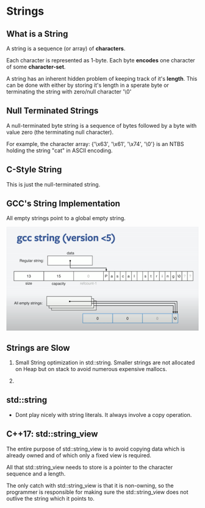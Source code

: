 # Strings

## What is a String

A string is a sequence (or array) of **characters**.

Each character is represented as 1-byte. 
Each byte **encodes** one character of some **character-set**. 

A string has an inherent hidden problem of keeping track of it's **length**. This can be done with either by storing it's length in a sperate byte or terminating the string with zero/null character '\0'

## Null Terminated Strings

A null-terminated byte string is a sequence of bytes followed by a byte with value zero (the terminating null character). 

For example, the character array: 
{'\x63', '\x61', '\x74', '\0'} is an NTBS holding the string "cat" in ASCII encoding.

## C-Style String

This is just the null-terminated string.


## GCC's String Implementation

All empty strings point to a global empty string.


![alt text](image-2.png)


## Strings are Slow

1. Small String optimization in std::string.
    Smaller strings are not allocated on Heap but on stack to avoid numerous expensive mallocs.

2. 

## std::string
- Dont play nicely with string literals. It always involve a copy operation.

## C++17: std::string_view

The entire purpose of std::string_view is to avoid copying data which is already owned and of which only a fixed view is required. 

All that std::string_view needs to store is a pointer to the character sequence and a length.

The only catch with std::string_view is that it is non-owning, so the programmer is responsible for making sure the std::string_view does not outlive the string which it points to. 